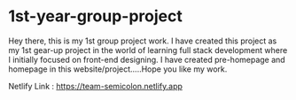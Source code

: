 # 1st-year-group-project
Hey there, this is my 1st group project work. I have created this project as my 1st gear-up project in the world of learning full stack development where I initially focused on front-end designing. I have created pre-homepage and homepage in this website/project.....Hope you like my work.

Netlify Link : https://team-semicolon.netlify.app
